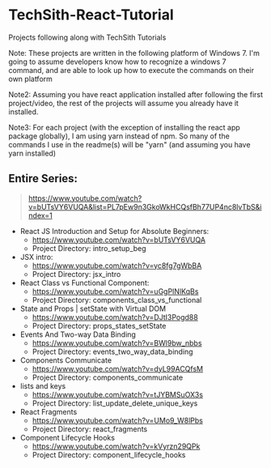 # TechSith-React-Tutorial
Projects following along with TechSith Tutorials

Note: These projects are written in the following platform of Windows 7. I'm going to assume developers know how to recognize a windows 7 command, and are able to look up how to execute the commands on their own platform

Note2: Assuming you have react application installed after following the first project/video, the rest of the projects will assume you already have it installed.

Note3: For each project (with the exception of installing the react app package globally), I am using yarn instead of npm. So many of the commands I use in the readme(s) will be "yarn" (and assuming you have yarn installed)

## Entire Series:
> https://www.youtube.com/watch?v=bUTsVY6VUQA&list=PL7pEw9n3GkoWkHCQsfBh77UP4nc8lvTbS&index=1

* React JS Introduction and Setup for Absolute Beginners:
  * https://www.youtube.com/watch?v=bUTsVY6VUQA
  * Project Directory: intro_setup_beg
* JSX intro:
  * https://www.youtube.com/watch?v=yc8fg7gWbBA
  * Project Directory: jsx_intro
* React Class vs Functional Component:
  * https://www.youtube.com/watch?v=uGgPINlKqBs
  * Project Directory: components_class_vs_functional
* State and Props | setState with Virtual DOM
  * https://www.youtube.com/watch?v=DJtI3Pogd88
  * Project Directory: props_states_setState
* Events And Two-way Data Binding
  * https://www.youtube.com/watch?v=BWl9bw_nbbs
  * Project Directory: events_two_way_data_binding
* Components Communicate
  * https://www.youtube.com/watch?v=dyL99ACQfsM
  * Project Directory: components_communicate
* lists and keys
  * https://www.youtube.com/watch?v=tJYBMSuOX3s
  * Project Directory: list_update_delete_unique_keys
* React Fragments
  * https://www.youtube.com/watch?v=UMo9_W8lPbs
  * Project Directory: react_fragments
* Component Lifecycle Hooks
  * https://www.youtube.com/watch?v=kVyrzn29QPk
  * Project Directory: component_lifecycle_hooks